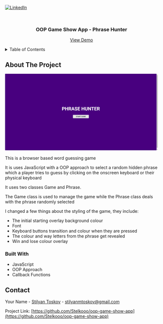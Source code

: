 <a name="readme-top"></a>

[![LinkedIn][linkedin-shield]][linkedin-url]

<br />

<h3 align="center">OOP Game Show App - Phrase Hunter</h3>

  <p align="center">
    <a href="https://stelkooo.github.io/oop-game-show-app/">View Demo</a>
</div>

<!-- TABLE OF CONTENTS -->
<details>
  <summary>Table of Contents</summary>
  <ol>
    <li>
      <a href="#about-the-project">About The Project</a>
      <ul>
        <li><a href="#built-with">Built With</a></li>
      </ul>
    </li>
    <li><a href="#contact">Contact</a></li>
</details>

<!-- ABOUT THE PROJECT -->

## About The Project

![Screenshot of Phrase Hunter](https://github.com/Stelkooo/oop-game-show-app/blob/main/images/phraseHunterScreenshot.png)

This is a browser based word guessing game

It is uses JavaScript with a OOP approach to select a random hidden phrase which a player tries to guess by clicking on the onscreen keyboard or their physical keyboard

It uses two classes Game and Phrase.

The Game class is used to manage the game while the Phrase class deals with the phrase randomly selected

I changed a few things about the styling of the game, they include:

- The initial starting overlay background colour
- Font
- Keyboard buttons transition and colour when they are pressed
- The colour and way letters from the phrase get revealed
- Win and lose colour overlay

### Built With

- JavaScript
- OOP Approach
- Callback Functions

## Contact

Your Name - [Stilyan Toskov](https://linkedin.com/in/stilyan-toskov) - stilyanmtoskov@gmail.com

Project Link: [https://github.com/Stelkooo/oop-game-show-app](https://github.com/Stelkooo/oop-game-show-app)

[linkedin-shield]: https://img.shields.io/badge/-LinkedIn-black.svg?style=for-the-badge&logo=linkedin&colorB=555
[linkedin-url]: https://linkedin.com/in/stilyan-toskov
